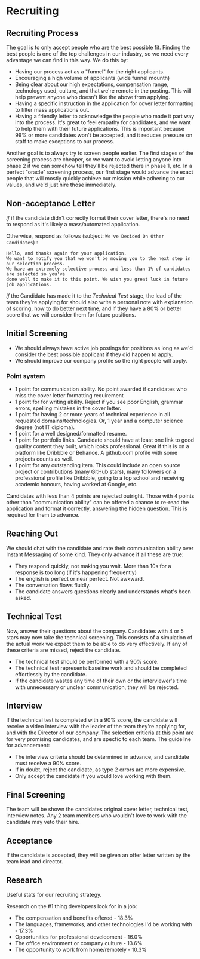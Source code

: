 
# Recruiting

## Recruiting Process

The goal is to only accept people who are the best possible fit. Finding the best people is one of the top challenges in our industry, so we need every advantage we can find in this way. We do this by:

  * Having our process act as a "funnel" for the right applicants.
  * Encouraging a high volume of applicants (wide funnel mounth)
  * Being clear about our high expectations, compensation range, technology used, culture, and that we're remote in the posting. This will help prevent anyone who doesn't like the above from applying.
  * Having a specific instruction in the application for cover letter formatting to filter mass applications out.
  * Having a friendly letter to acknowledge the people who made it part way into the process. It's great to feel empathy for candidates, and we want to help them with their future applications. This is important because 99% or more candidates won't be accepted, and it reduces pressure on staff to make exceptions to our process.

Another goal is to always try to screen people earlier. The first stages of the screening process are cheaper, so we want to avoid letting anyone into phase 2 if we can somehow tell they'll be rejected there in phase 1, etc. In a perfect "oracle" screening process, our first stage would advance the exact people that will mostly quickly achieve our mission while adhering to our values, and we'd just hire those immediately.

## Non-acceptance Letter

*if* if the candidate didn't correctly format their cover letter, there's no need to respond as it's likely a mass/automated application.

Otherwise, respond as follows (subject: `We've Decided On Other Candidates`) :
```
Hello, and thanks again for your application.
We want to notify you that we won't be moving you to the next step in our selection process.
We have an extremely selective process and less than 1% of candidates are selected so you've
done well to make it to this point. We wish you great luck in future job applications.
```

*if* the Candidate has made it to the *Technical Test* stage, the lead of the team they're applying for should also write a personal note with explanation of scoring, how to do better next time, and if they have a 80% or better score that we will consider them for future positions.

## Initial Screening

  * We should always have active job postings for positions as long as we'd consider the best possible applicant if they did happen to apply.
  * We should improve our company profile so the right people will apply.
  
### Point system

  * 1 point for communication ability. No point awarded if candidates who miss the cover letter formatting requirement
  * 1 point for for writing ability. Reject if you see poor English, grammar errors, spelling mistakes in the cover letter.
  * 1 point for having 2 or more years of technical experience in all requested domains/technologies. Or, 1 year and a computer science degree (not IT diploma).
  * 1 point for a well designed/formatted resume.
  * 1 point for portfolio links. Candidate should have at least one link to good quality content they built, which looks professional. Great if this is on a platform like Dribbble or Behance. A github.com profile with some projects counts as well.
  * 1 point for any outstanding item. This could include an open source project or contributions (many GitHub stars), many followers on a professional profile like Dribbble, going to a top school and receiving academic honours, having worked at Google, etc.
  
Candidates with less than 4 points are rejected outright. Those with 4 points other than "communication ability" can be offered a chance to re-read the application and format it correctly, answering the hidden question. This is required for them to advance.

## Reaching Out

We should chat with the candidate and rate their communication ability over Instant Messaging of some kind. They only advance if all these are true:
  * They respond quickly, not making you wait. More than 10s for a response is too long (if it's happening frequently)
  * The english is perfect or near perfect. Not awkward.
  * The conversation flows fluidly.
  * The candidate answers questions clearly and understands what's been asked.

## Technical Test

Now, answer their questions about the company. Candidates with 4 or 5 stars may now take the technical screening. This consists of a simulation of the actual work we expect them to be able to do very effectively. If any of these criteria are missed, reject the candidate.

  * The technical test should be performed with a 90% score.
  * The technical test represents baseline work and should be completed effortlessly by the candidate.
  * If the candidate wastes any time of their own or the interviewer's time with unnecessary or unclear communication, they will be rejected.

## Interview

If the technical test is completed with a 90% score, the candidate will receive a video interview with the leader of the team they're applying for, and with the Director of our company. The selection critieria at this point are for very promising candidates, and are specfic to each team. The guideline for advancement:

  * The interview criteria should be determined in advance, and candidate must receive a 90% score.
  * If in doubt, reject the candidate, as type 2 errors are more expensive.
  * Only accept the candidate if you would love working with them.

## Final Screening

The team will be shown the candidates original cover letter, technical test, interview notes. Any 2 team members who wouldn't love to work with the candidate may veto their hire.

## Acceptance

If the candidate is accepted, they will be given an offer letter written by the team lead and director.

## Research

Useful stats for our recruiting strategy.

Research on the #1 thing developers look for in a job:

  * The compensation and benefits offered - 18.3%
  * The languages, frameworks, and other technologies I'd be working with - 17.3%
  * Opportunities for professional development - 16.0%
  * The office environment or company culture - 13.6%
  * The opportunity to work from home/remotely - 10.3%
